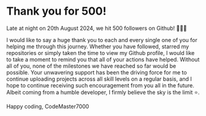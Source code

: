 # Thank you for 500!

Late at night on 20th August 2024, we hit 500 followers on Github! 🎉🎉🎉

I would like to say a huge thank you to each and every single one of you for helping me through this journey. Whether you have followed, starred my repositories or simply taken the time to view my Github profile, I would like to take a moment to remind you that all of your actions have helped. Without all of you, none of the milestones we have reached so far would be possible. Your unwavering support has been the driving force for me to continue uploading projects across all skill levels on a regular basis, and I hope to continue receiving such encouragement from you all in the future. Albeit coming from a humble developer, I firmly believe the sky is the limit ⭐.

Happy coding,
CodeMaster7000
